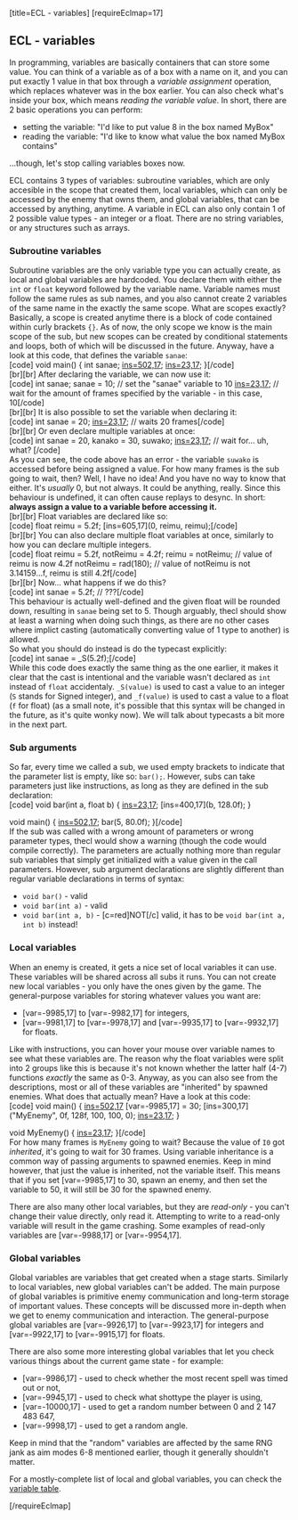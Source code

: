 [title=ECL - variables]
[requireEclmap=17]

## ECL - variables

In programming, variables are basically containers that can store some value. You can think of a variable as of a box with a name on it, and you can put exactly 1 value in that box through a *variable assignment* operation, which replaces whatever was in the box earlier. You can also check what's inside your box, which means *reading the variable value*. In short, there are 2 basic operations you can perform:
- setting the variable: "I'd like to put value 8 in the box named MyBox"
- reading the variable: "I'd like to know what value the box named MyBox contains"

\.\.\.though, let's stop calling variables boxes now.  
  
ECL contains 3 types of variables: subroutine variables, which are only accesible in the scope that created them, local variables, which can only be accessed by the enemy that owns them, and global variables, that can be accessed by anything, anytime. A variable in ECL can also only contain 1 of 2 possible value types - an integer or a float. There are no string variables, or any structures such as arrays.

### Subroutine variables
Subroutine variables are the only variable type you can actually create, as local and global variables are hardcoded. You declare them with either the `int` or `float` keyword followed by the variable name. Variable names must follow the same rules as sub names, and you also cannot create 2 variables of the same name in the exactly the same scope. What are scopes exactly? Basically, a scope is created anytime there is a block of code contained within curly brackets `{}`. As of now, the only scope we know is the main scope of the sub, but new scopes can be created by conditional statements and loops, both of which will be discussed in the future. Anyway, have a look at this code, that defines the variable `sanae`:  
[code] void main() {
	int sanae;
	[ins=502,17](32);
	[ins=23,17](120);
 }[/code]  
[br][br]
After declaring the variable, we can now use it:  
[code] int sanae;
 sanae = 10; // set the "sanae" variable to 10
 [ins=23,17](sanae); // wait for the amount of frames specified by the variable - in this case, 10[/code]  
[br][br]
It is also possible to set the variable when declaring it:  
[code] int sanae = 20;
 [ins=23,17](sanae); // waits 20 frames[/code]  
[br][br]
Or even declare multiple variables at once:  
[code] int sanae = 20, kanako = 30, suwako;
 [ins=23,17](suwako); // wait for... uh, what? [/code]  
As you can see, the code above has an error - the variable `suwako` is accessed before being assigned a value. For how many frames is the sub going to wait, then? Well, I have no idea! And you have no way to know that either. It's *usually* 0, but not always. It could be anything, really. Since this behaviour is undefined, it can often cause replays to desync. In short: **always assign a value to a variable before accessing it.**  
[br][br]
Float variables are declared like so:  
[code] float reimu = 5.2f;
 [ins=605,17](0, reimu, reimu);[/code]  
[br][br]
You can also declare multiple float variables at once, similarly to how you can declare multiple integers.  
[code] float reimu = 5.2f, notReimu = 4.2f;
 reimu = notReimu; // value of reimu is now 4.2f
 notReimu = rad(180); // value of notReimu is not 3.14159...f, reimu is still 4.2f[/code]  
[br][br]
Now... what happens if we do this?  
[code] int sanae = 5.2f; // ???[/code]  
This behaviour is actually well-defined and the given float will be rounded down, resulting in `sanae` being set to 5. Though arguably, thecl should show at least a warning when doing such things, as there are no other cases where implict casting (automatically converting value of 1 type to another) is allowed.  
So what you should do instead is do the typecast explicitly:  
[code] int sanae = _S(5.2f);[/code]  
While this code does exactly the same thing as the one earlier, it makes it clear that the cast is intentional and the variable wasn't declared as `int` instead of `float` accidentaly. `_S(value)` is used to cast a value to an integer (`S` stands for Signed integer), and `_f(value)` is used to cast a value to a float (`f` for float) (as a small note, it's possible that this syntax will be changed in the future, as it's quite wonky now). We will talk about typecasts a bit more in the next part.

### Sub arguments
So far, every time we called a sub, we used empty brackets to indicate that the parameter list is empty, like so: `bar();`. However, subs can take parameters just like instructions, as long as they are defined in the sub declaration:  
[code] void bar(int a, float b) {
	 [ins=23,17](a);
	 [ins=400,17](b, 128.0f);
 }
 
 void main() {
	 [ins=502,17](32);
	 bar(5, 80.0f);
 }[/code]  
 If the sub was called with a wrong amount of parameters or wrong parameter types, thecl would show a warning (though the code would compile correctly). The parameters are actually nothing more than regular sub variables that simply get initialized with a value given in the call parameters. However, sub argument declarations are slightly different than regular variable declarations in terms of syntax:
 - `void bar()` - valid
 - `void bar(int a)` - valid
 - `void bar(int a, b)` - [c=red]NOT[/c] valid, it has to be `void bar(int a, int b)` instead!
  

### Local variables
When an enemy is created, it gets a nice set of local variables it can use. These variables will be shared across all subs it runs. You can not create new local variables - you only have the ones given by the game. The general-purpose variables for storing whatever values you want are:
- [var=-9985,17] to [var=-9982,17] for integers,
- [var=-9981,17] to [var=-9978,17] and [var=-9935,17] to [var=-9932,17] for floats.  

Like with instructions, you can hover your mouse over variable names to see what these variables are. The reason why the float variables were split into 2 groups like this is because it's not known whether the latter half (4-7) functions *exactly* the same as 0-3. Anyway, as you can also see from the descriptions, most or all of these variables are "inherited" by spawned enemies. What does that actually mean? Have a look at this code:  
[code] void main() {
	 [ins=502,17](32)
	 [var=-9985,17] = 30;
	 [ins=300,17]("MyEnemy", 0f, 128f, 100, 100, 0);
	 [ins=23,17](10000);
 }
 
 void MyEnemy() {
	 [ins=23,17](I0);
 }[/code]  
For how many frames is `MyEnemy` going to wait? Because the value of `I0` got *inherited*, it's going to wait for 30 frames. Using variable inheritance is a common way of passing arguments to spawned enemies. Keep in mind however, that just the value is inherited, not the variable itself. This means that if you set [var=-9985,17] to 30, spawn an enemy, and then set the variable to 50, it will still be 30 for the spawned enemy.  
   
There are also many other local variables, but they are *read-only* - you can't change their value directly, only read it. Attempting to write to a read-only variable will result in the game crashing. Some examples of read-only variables are [var=-9988,17] or [var=-9954,17].  
  
### Global variables

Global variables are variables that get created when a stage starts. Similarly to local variables, new global variables can't be added. The main purpose of global variables is primitive enemy communication and long-term storage of important values. These concepts will be discussed more in-depth when we get to enemy communication and interaction. The general-purpose global variables are [var=-9926,17] to [var=-9923,17] for integers and [var=-9922,17] to [var=-9915,17] for floats.  
  
There are also some more interesting global variables that let you check various things about the current game state - for example:
- [var=-9986,17] - used to check whether the most recent spell was timed out or not,
- [var=-9945,17] - used to check what shottype the player is using,
- [var=-10000,17] - used to get a random number between 0 and 2 147 483 647,
- [var=-9998,17] - used to get a random angle.  

Keep in mind that the "random" variables are affected by the same RNG jank as aim modes 6-8 mentioned earlier, though it generally shouldn't matter.  
  
For a mostly-complete list of local and global variables, you can check the [variable table](#s=modding/vars).
  


[/requireEclmap]